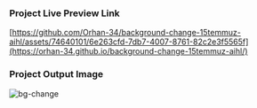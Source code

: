 ### Project Live Preview Link
[https://github.com/Orhan-34/background-change-15temmuz-aihl/assets/74640101/6e263cfd-7db7-4007-8761-82c2e3f5565f](https://orhan-34.github.io/background-change-15temmuz-aihl/)
### Project Output Image
![bg-change](https://github.com/Orhan-34/background-change-15temmuz-aihl/assets/74640101/6e263cfd-7db7-4007-8761-82c2e3f5565f)

